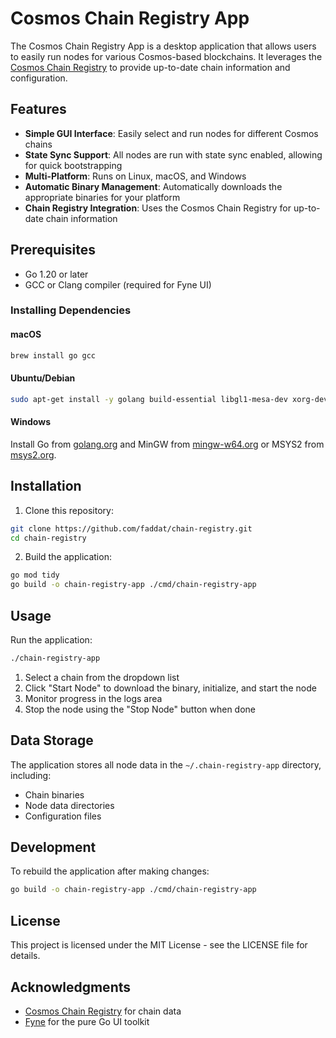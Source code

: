 # Cosmos Chain Registry App

The Cosmos Chain Registry App is a desktop application that allows users to easily run nodes for various Cosmos-based blockchains. It leverages the [Cosmos Chain Registry](https://github.com/cosmos/chain-registry) to provide up-to-date chain information and configuration.

## Features

- **Simple GUI Interface**: Easily select and run nodes for different Cosmos chains
- **State Sync Support**: All nodes are run with state sync enabled, allowing for quick bootstrapping
- **Multi-Platform**: Runs on Linux, macOS, and Windows
- **Automatic Binary Management**: Automatically downloads the appropriate binaries for your platform
- **Chain Registry Integration**: Uses the Cosmos Chain Registry for up-to-date chain information

## Prerequisites

- Go 1.20 or later
- GCC or Clang compiler (required for Fyne UI)

### Installing Dependencies

#### macOS
```bash
brew install go gcc
```

#### Ubuntu/Debian
```bash
sudo apt-get install -y golang build-essential libgl1-mesa-dev xorg-dev
```

#### Windows
Install Go from [golang.org](https://golang.org/dl/) and MinGW from [mingw-w64.org](https://www.mingw-w64.org/) or MSYS2 from [msys2.org](https://www.msys2.org/).

## Installation

1. Clone this repository:
```bash
git clone https://github.com/faddat/chain-registry.git
cd chain-registry
```

2. Build the application:
```bash
go mod tidy
go build -o chain-registry-app ./cmd/chain-registry-app
```

## Usage

Run the application:
```bash
./chain-registry-app
```

1. Select a chain from the dropdown list
2. Click "Start Node" to download the binary, initialize, and start the node
3. Monitor progress in the logs area
4. Stop the node using the "Stop Node" button when done

## Data Storage

The application stores all node data in the `~/.chain-registry-app` directory, including:
- Chain binaries
- Node data directories
- Configuration files

## Development

To rebuild the application after making changes:
```bash
go build -o chain-registry-app ./cmd/chain-registry-app
```

## License

This project is licensed under the MIT License - see the LICENSE file for details.

## Acknowledgments

- [Cosmos Chain Registry](https://github.com/cosmos/chain-registry) for chain data
- [Fyne](https://fyne.io/) for the pure Go UI toolkit
